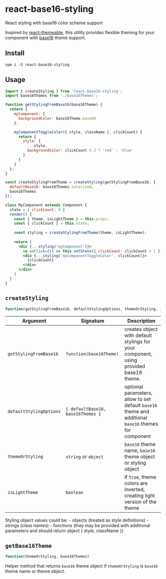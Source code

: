 # react-base16-styling
React styling with base16 color scheme support

Inspired by [react-themeable](https://github.com/markdalgleish/react-themeable), this utility provides flexible theming for your component with [base16](https://github.com/chriskempson/base16) theme support.

## Install

```
npm i -S react-base16-styling
```

## Usage

```jsx
import { createStyling } from 'react-base16-styling';
import base16Themes from './base16Themes';

function getStylingFromBase16(base16Theme) {
  return {
    myComponent: {
      backgroundColor: base16Theme.base00
    },

    myComponentToggleColor({ style, className }, clickCount) {
      return {
        style: {
          ...style,
          backgroundColor: clickCount % 2 ? 'red' : 'blue'
        }
      }
    }
  };
}

const createStylingFromTheme = createStyling(getStylingFromBase16, {
  defaultBase16: base16Themes.solarized,
  base16Themes
});

class MyComponent extends Component {
  state = { clickCount: 0 }
  render() {
    const { theme, isLightTheme } = this.props;
    const { clickCount } = this.state;
    
    const styling = createStylingFromTheme(theme, isLightTheme);
    
    return (
      <div {...styling('myComponent')}>
        <a onClick={() => this.setState({ clickCount: clickCount + 1 })}>Click Me</a>
        <div {...styling('myComponentToggleColor', clickCount)}>
          {clickCount}
        </div>
      </div>
    )
  }
}
```

## `createStyling`

```js
function(getStylingFromBase16, defaultStylingOptions, themeOrStyling, isLightTheme)
```

Argument | Signature | Description
----|-----|-----
`getStylingFromBase16` | `function(base16Theme)` | creates object with default stylings for your component, using provided base16 theme.
`defaultStylingOptions` | `{ defaultBase16, base16Themes }` | optional parameters, allow to set default `base16` theme and additional `base16` themes for component
`themeOrStyling` | `string` or `object` | `base16` theme name, `base16` theme object or styling object
`isLightTheme` | `boolean` | if `true`, theme colors are inverted, creating light version of the theme


Styling object values could be:
    - objects (treated as style definitions)
    - strings (class names)
    - functions (they may be provided with additional parameters and should return object { style, className })

## `getBase16Theme`
```js
function(themeOrStyling, base16Themes)
```

Helper method that returns `base16` theme object if `themeOrStyling` is `base16` theme name or theme object.
